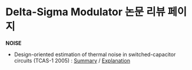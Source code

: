 # Delta-Sigma Modulator 논문 리뷰 페이지
<!--Bullet list-->
**NOISE** 
- Design-oriented estimation of thermal noise in switched-capacitor circuits (TCAS-1 2005) : [Summary](https://github.com/Lee-Joo-Yong/Noise_Paper_Review/blob/main/Summary%20PDF/%5BSummary%5DDesign-oriented%20estimation%20of%20thermal%20noise%20in%20switched-capacitor%20circuits%20(TCAS-1%202005).pdf) / [Explanation](https://blog.naver.com/dhxvdu/223861654281)

